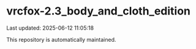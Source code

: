 # vrcfox-2.3_body_and_cloth_edition

Last updated: 2025-06-12 11:05:18

This repository is automatically maintained.
